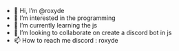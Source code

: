 - 👋 Hi, I’m @roxyde
- 👀 I’m interested in the programming
- 🌱 I’m currently learning the js
- 💞️ I’m looking to collaborate on create a discord bot in js
- 📫 How to reach me discord : roxyde 

<!---
roxyde/roxyde is a ✨ special ✨ repository because its `README.md` (this file) appears on your GitHub profile.
You can click the Preview link to take a look at your changes.
--->
